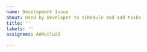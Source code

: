 ```yaml
---
name: Development Issue
about: Used by Developer to schedule and add tasks
title: ''
labels: ''
assignees: AAMutlu20

---
```




